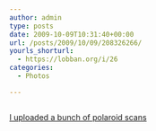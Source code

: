 ```yaml
---
author: admin
type: posts
date: 2009-10-09T10:31:40+00:00
url: /posts/2009/10/09/208326266/
yourls_shorturl:
  - https://lobban.org/i/26
categories:
  - Photos

---
```

<div class="figure">
  <img src="https://lobban.org/wp-content/uploads/2011/06/tumblr_kr8t8s4Qlr1qzrl7bo1_500.jpg" alt="" />
</div>

[I uploaded a bunch of polaroid scans][1]

 [1]: http://www.flickr.com/photos/nonimage/sets/72157622423355223/